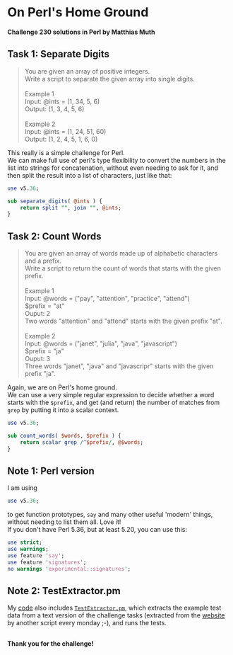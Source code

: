 # On Perl's Home Ground
**Challenge 230 solutions in Perl by Matthias Muth**

## Task 1: Separate Digits

> You are given an array of positive integers.<br/>
> Write a script to separate the given array into single digits.<br/>
> <br/>
> Example 1<br/>
> Input: @ints = (1, 34, 5, 6)<br/>
> Output: (1, 3, 4, 5, 6)<br/>
> <br/>
> Example 2<br/>
> Input: @ints = (1, 24, 51, 60)<br/>
> Output: (1, 2, 4, 5, 1, 6, 0)<br/>

This really is a simple challenge for Perl.<br/>
We can make full use of perl's type flexibility
to convert the numbers in the list into strings for concatenation,
without even needing to ask for it,
and then split the result into a list of characters, just like that:
```perl
use v5.36;

sub separate_digits( @ints ) {
    return split "", join "", @ints;
}
```

## Task 2: Count Words

> You are given an array of words made up of alphabetic characters and a prefix.<br/>
> Write a script to return the count of words that starts with the given prefix.<br/>
> <br/>
> Example 1<br/>
> Input: @words  = ("pay", "attention", "practice", "attend")<br/>
>        $prefix = "at"<br/>
> Ouput: 2<br/>
> Two words "attention" and "attend" starts with the given prefix "at".<br/>
> <br/>
> Example 2<br/>
> Input: @words  = ("janet", "julia", "java", "javascript")<br/>
>        $prefix = "ja"<br/>
> Ouput: 3<br/>
> Three words "janet", "java" and "javascripr" starts with the given prefix "ja".<br/>

Again, we are on Perl's home ground.<br/>
We can use a very simple regular expression to decide whether a word starts with the `$prefix`,
and get (and return) the number of matches from `grep` by putting it into a scalar context. 

```perl
use v5.36;

sub count_words( $words, $prefix ) {
    return scalar grep /^$prefix/, @$words;
}
```

## Note 1: Perl version
I am using
```perl
use v5.36;
```
to get function prototypes, `say` and many other useful 'modern' things,
without needing to list them all.
Love it!<br/>
If you don't have Perl 5.36, but at least 5.20, you can use this:
```perl
use strict;
use warnings;
use feature 'say';
use feature 'signatures';
no warnings 'experimental::signatures';
```

## Note 2: TestExtractor.pm
My [code](perl) also includes [`TestExtractor.pm`](perl/TestExtractor.pm),
which extracts the example test data from a text version of the challenge tasks
(extracted from the [website](https://theweeklychallenge.org/) by another script every monday ;-),
and runs the tests.

## 

#### **Thank you for the challenge!**
